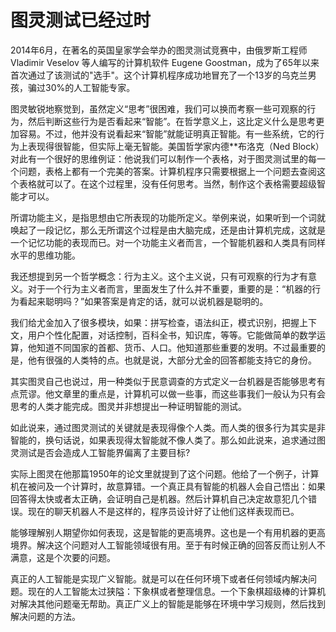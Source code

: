 # 图灵测试已经过时

2014年6月，在著名的英国皇家学会举办的图灵测试竞赛中，由俄罗斯工程师 Vladimir Veselov 等人编写的计算机软件 Eugene Goostman，成为了65年以来首次通过了该测试的"选手"。这个计算机程序成功地冒充了一个13岁的乌克兰男孩，骗过30%的人工智能专家。

图灵敏锐地察觉到，虽然定义“思考”很困难，我们可以换而考察一些可观察的行为，然后判断这些行为是否看起来“智能”。在哲学意义上，这比定义什么是思考更加容易。不过，他并没有说看起来“智能”就能证明真正智能。有一些系统，它的行为上表现得很智能，但实际上毫无智能。美国哲学家内德**布洛克（Ned Block）对此有一个很好的思维例证：他说我们可以制作一个表格，对于图灵测试里的每一个问题，表格上都有一个完美的答案。计算机程序只需要根据上一个问题去查阅这个表格就可以了。在这个过程里，没有任何思考。当然，制作这个表格需要超级智能才可以。

所谓功能主义，是指思想由它所表现的功能所定义。举例来说，如果听到一个词就唤起了一段记忆，那么无所谓这个过程是由大脑完成，还是由计算机完成，这就是一个记忆功能的表现而已。对一个功能主义者而言，一个智能机器和人类具有同样水平的思维功能。

我还想提到另一个哲学概念：行为主义。这个主义说，只有可观察的行为才有意义。对于一个行为主义者而言，里面发生了什么并不重要，重要的是：“机器的行为看起来聪明吗？”如果答案是肯定的话，就可以说机器是聪明的。

我们给尤金加入了很多模块，如果：拼写检查，语法纠正，模式识别，把握上下文，用户个性化配置，对话控制，百科全书，知识库，等等。它能做简单的数学运算，他知道不同国家的首都、货币、人口。他知道那些重要的发明。不过最重要的是，他有很强的人类特的点。也就是说，大部分尤金的回答都能支持它的身份。

其实图灵自己也说过，用一种类似于民意调查的方式定义一台机器是否能够思考有点荒谬。他文章里的重点是，计算机可以做一些事，而这些事我们一般认为只有会思考的人类才能完成。图灵并非想提出一种证明智能的测试。

如此说来，通过图灵测试的关键就是表现得像个人类。而人类的很多行为其实是非智能的，换句话说，如果表现得太智能就不像人类了。那么如此说来，追求通过图灵测试是否会造成人工智能界偏离了主要目标?

实际上图灵在他那篇1950年的论文里就提到了这个问题。他给了一个例子，计算机在被问及一个计算时，故意算错。一个真正具有智能的机器人会自己悟出：如果回答得太快或者太正确，会证明自己是机器。然后计算机自己决定故意犯几个错误。现在的聊天机器人不是这样的，程序员设计好了让他们这样表现而已。

能够理解别人期望你如何表现，这是智能的更高境界。这也是一个有用机器的更高境界。解决这个问题对人工智能领域很有用。至于有时候正确的回答反而让别人不满意，这是个次要的问题。

真正的人工智能是实现广义智能。就是可以在任何环境下或者任何领域内解决问题。现在的人工智能太过狭隘：下象棋或者整理信息。一个下象棋超级棒的计算机对解决其他问题毫无帮助。真正广义上的智能是能够在环境中学习规则，然后找到解决问题的方法。
